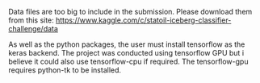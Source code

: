 Data files are too big to include in the submission. Please download them from this site: https://www.kaggle.com/c/statoil-iceberg-classifier-challenge/data

As well as the python packages, the user must install tensorflow as the keras backend. The project was conducted using tensorflow GPU but i believe it could also use tensorflow-cpu if required.
The tensorflow-gpu requires python-tk to be installed. 